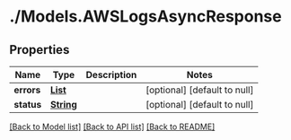 # ./Models.AWSLogsAsyncResponse
## Properties

Name | Type | Description | Notes
------------ | ------------- | ------------- | -------------
**errors** | [**List**][1] |  | [optional] [default to null]
**status** | [**String**][2] |  | [optional] [default to null]

[[Back to Model list]][3] [[Back to API list]][4] [[Back to README]][5]

[1]: AWSLogsAsyncResponse_errors.md
[2]: string.md
[3]: ../README.md#documentation-for-models
[4]: ../README.md#documentation-for-api-endpoints
[5]: ../README.md
